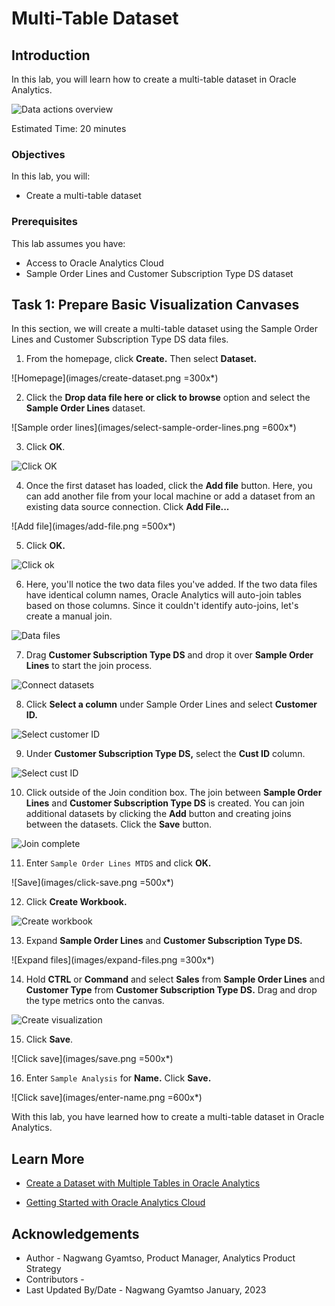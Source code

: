 # Multi-Table Dataset

## Introduction

In this lab, you will learn how to create a multi-table dataset in Oracle Analytics.

  ![Data actions overview](images/multi-table-ds-overview.png)

Estimated Time: 20 minutes

### Objectives

In this lab, you will:
* Create a multi-table dataset

### Prerequisites

This lab assumes you have:
* Access to Oracle Analytics Cloud
* Sample Order Lines and Customer Subscription Type DS dataset


## Task 1: Prepare Basic Visualization Canvases
In this section, we will create a multi-table dataset using the Sample Order Lines and Customer Subscription Type DS data files.

1. From the homepage, click **Create.** Then select **Dataset.**

  ![Homepage](images/create-dataset.png =300x*)

2. Click the **Drop data file here or click to browse** option and select the **Sample Order Lines** dataset.

  ![Sample order lines](images/select-sample-order-lines.png =600x*)

3. Click **OK**.

  ![Click OK](images/click-ok.png)

4. Once the first dataset has loaded, click the **Add file** button. Here, you can add another file from your local machine or add a dataset from an existing data source connection. Click **Add File...**

  ![Add file](images/add-file.png =500x*)

5. Click **OK.**

  ![Click ok](images/ok.png)

6. Here, you'll notice the two data files you've added. If the two data files have identical column names, Oracle Analytics will auto-join tables based on those columns. Since it couldn't identify auto-joins, let's create a manual join.

  ![Data files](images/data-files.png)

7. Drag **Customer Subscription Type DS** and drop it over **Sample Order Lines** to start the join process.

  ![Connect datasets](images/connect-data-sets.png)

8. Click **Select a column** under Sample Order Lines and select **Customer ID.**

  ![Select customer ID](images/select-customer-id.png)

9. Under **Customer Subscription Type DS,** select the **Cust ID** column.

  ![Select cust ID](images/select-cust-id.png)

10. Click outside of the Join condition box. The join between **Sample Order Lines** and **Customer Subscription Type DS** is created. You can join additional datasets by clicking the **Add** button and creating joins between the datasets. Click the **Save** button.

  ![Join complete](images/join-complete.png)

11. Enter <code>Sample Order Lines MTDS</code> and click **OK.**

  ![Save](images/click-save.png =500x*)

12. Click **Create Workbook.**

  ![Create workbook](images/create-workbook.png)

13. Expand **Sample Order Lines** and **Customer Subscription Type DS.**

  ![Expand files](images/expand-files.png =300x*)

14. Hold **CTRL** or **Command** and select **Sales** from **Sample Order Lines** and **Customer Type** from **Customer Subscription Type DS.** Drag and drop the type metrics onto the canvas.

  ![Create visualization](images/drag-drop-canvas.png)

15. Click **Save**.

  ![Click save](images/save.png =500x*)

16. Enter <code>Sample Analysis</code> for **Name.** Click **Save.**

  ![Click save](images/enter-name.png =600x*)

With this lab, you have learned how to create a multi-table dataset in Oracle Analytics.

## Learn More
* [Create a Dataset with Multiple Tables in Oracle Analytics](https://docs.oracle.com/en/cloud/paas/analytics-cloud/tutorial-mutli-table-data-set/#before_you_begin)

* [Getting Started with Oracle Analytics Cloud](https://docs.oracle.com/en/cloud/paas/analytics-cloud/acsgs/what-is-oracle-analytics-cloud.html#GUID-E68C8A55-1342-43BB-93BC-CA24E353D873)


## Acknowledgements
* Author - Nagwang Gyamtso, Product Manager, Analytics Product Strategy
* Contributors -
* Last Updated By/Date - Nagwang Gyamtso January, 2023
